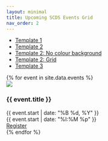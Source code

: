 ```yaml
---
layout: minimal
title: Upcoming SCDS Events Grid
nav_order: 2 
---
```


<link
  rel="stylesheet"
  href="./assets/css/swiper.css"
/>
<link rel="stylesheet" href="./assets/css/events2grid.css">
<script src="https://ajax.googleapis.com/ajax/libs/jquery/3.7.1/jquery.min.js"></script>
<script src="./assets/js/swiper-bundle.min.js"></script>

- <a href="index">Template 1</a>
- <a href="style-2">Template 2</a>
- <a href="style-2.2">Template 2: No colour background</a>
- <a href="style-2.3">Template 2: Grid</a>
- <a href="style-3">Template 3</a>


<!-- Slider main container -->
<div class="swiper mySwiper">
    <div class="swiper-wrapper">
{% for event in site.data.events %}
<div class="swiper-slide">
        <img class="event-banner" src="{{ event.image }}">
        <div class="event-details">
          <h3 class="event-title">{{ event.title }}</h3>
          <div class="event-date">{{ event.start | date: "%B %d, %Y" }}</div>
          <div class="event-time">{{ event.start | date: "%I:%M %p" }}</div>
          <div class="event-location"></div>
        </div>
        <div class="event-register-cell">
          <a href="{{ event.url }}" class="register-button">Register</a>
        </div>
    </div>
{% endfor %}
    </div>
  </div>
  <div class="swiper-button-next"></div>
  <div class="swiper-button-prev"></div>
  <div class="swiper-pagination"></div>

<script>
$(document).ready(function() {
      if ($(window).width() < 960) {
      var swiper = new Swiper(".mySwiper", {
      slidesPerView: 1,
      spaceBetween: 20,
      pagination: {
          el: ".swiper-pagination",
          clickable: true,
      },
      navigation: {
        nextEl: ".swiper-button-next",
        prevEl: ".swiper-button-prev",
      },
});
  }
  else if ($(window).width() > 960 && $(window).width() < 1100) {
  var swiper = new Swiper(".mySwiper", {
      slidesPerView: 3,
      spaceBetween: 20,
      pagination: {
          el: ".swiper-pagination",
          clickable: true,
      },
      navigation: {
        nextEl: ".swiper-button-next",
        prevEl: ".swiper-button-prev",
      },
});
}

else {
    var swiper = new Swiper(".mySwiper", {
    slidesPerView: 4,
    spaceBetween: 20,
    navigation: {
        nextEl: ".swiper-button-next",
        prevEl: ".swiper-button-prev",
      },
    pagination: {
      el: ".swiper-pagination",
      clickable: true,
    },
});
  }
    });
  
$(window).resize(function() {
  if ($(window).width() < 960) {
      var swiper = new Swiper(".mySwiper", {
      slidesPerView: 1,
      spaceBetween: 20,
      navigation: {
        nextEl: ".swiper-button-next",
        prevEl: ".swiper-button-prev",
      },
      pagination: {
          el: ".swiper-pagination",
          clickable: true,
      },
});
  }
  else if ($(window).width() > 960 && $(window).width() < 1100) {
  var swiper = new Swiper(".mySwiper", {
      slidesPerView: 3,
      spaceBetween: 20,
      pagination: {
          el: ".swiper-pagination",
          clickable: true,
      },
      navigation: {
        nextEl: ".swiper-button-next",
        prevEl: ".swiper-button-prev",
      },
});
}
else {
    var swiper = new Swiper(".mySwiper", {
    slidesPerView: 4,
    spaceBetween: 20,
    navigation: {
        nextEl: ".swiper-button-next",
        prevEl: ".swiper-button-prev",
      },
    pagination: {
      el: ".swiper-pagination",
      clickable: true,
    },
});
  }
});
    
    
</script>